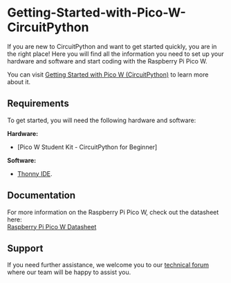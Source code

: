 # Getting-Started-with-Pico-W-CircuitPython  

If you are new to CircuitPython and want to get started quickly, you are in the right place! Here you will find all the information you need to set up your hardware and software and start coding with the Raspberry Pi Pico W.

You can visit [Getting Started with Pico W (CircuitPython)](https://docs.google.com/document/d/1SHitkTxm-o3T8CP_FDF41TIAmzU4IJxIKiULciWweAk/edit?usp=sharing) to learn more about it.  

## Requirements  
To get started, you will need the following hardware and software:  

**Hardware:**  
* [Pico W Student Kit - CircuitPython for Beginner]   

**Software:**  
* [Thonny IDE](https://thonny.org/).  

## Documentation  
For more information on the Raspberry Pi Pico W, check out the datasheet here:  
[Raspberry Pi Pico W Datasheet](https://datasheets.raspberrypi.com/picow/pico-w-datasheet.pdf)  

## Support  
If you need further assistance, we welcome you to our [technical forum](http://forum.cytron.io) where our team will be happy to assist you.
